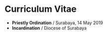 # Curriculum Vitae

- **Priestly Ordination** / Surabaya, 14 May 2019
- **Incardination** / Diocese of Surabaya
